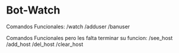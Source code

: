 # Bot-Watch

Comandos Funcionales:
/watch
/adduser
/banuser

Comandos Funcionales pero les falta terminar su funcion:
/see_host
/add_host
/del_host
/clear_host

